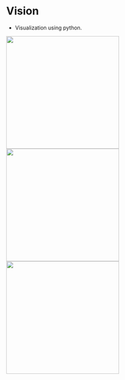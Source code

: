 # Vision

- Visualization using python.

<p>
<image src="Harmonic Cubes/assets/HarmonicCubes.gif" width="300"/>
<image src="Mandelbrot Set/assets/M3.png" width="300"/>
<image src="Ray Casting/assets/SK1.gif" width="300"/>
</p>
